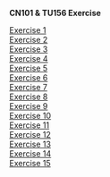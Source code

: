 **CN101 & TU156 Exercise**

[Exercise 1](https://github.com/sommedosa/python-exercise1) </br>
[Exercise 2](https://github.com/sommedosa/python-exercise2) </br>
[Exercise 3](https://github.com/sommedosa/python-exercise3) </br>
[Exercise 4](https://github.com/sommedosa/python-exercise4) </br>
[Exercise 5](https://github.com/sommedosa/python-exercise5) </br>
[Exercise 6](https://github.com/sommedosa/python-exercise6) </br>
[Exercise 7](https://github.com/sommedosa/python-exercise7)  </br>
[Exercise 8](https://github.com/sommedosa/python-exercise8)  </br>
[Exercise 9](https://github.com/sommedosa/python-exercise9)  </br>
[Exercise 10](https://github.com/sommedosa/python-exercise10)  </br>
[Exercise 11](https://github.com/sommedosa/python-exercise11)  </br>
[Exercise 12](https://github.com/sommedosa/python-exercise12)  </br>
[Exercise 13](https://github.com/sommedosa/python-exercise13)  </br>
[Exercise 14](https://github.com/sommedosa/python-exercise14)  </br>
[Exercise 15](https://github.com/sommedosa/python-exercise1)  </br>

